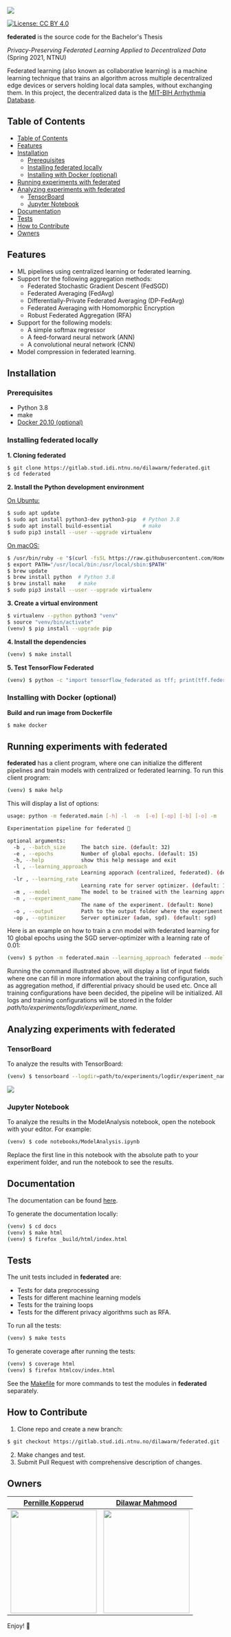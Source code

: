 ![](assets/federated.png)

[![License: CC BY 4.0](https://img.shields.io/badge/License-CC%20BY%204.0-lightgrey.svg)](https://creativecommons.org/licenses/by/4.0/)

__federated__ is the source code for the Bachelor's Thesis

<i>Privacy-Preserving Federated Learning Applied to Decentralized Data</i> (Spring 2021, NTNU)

Federated learning (also known as collaborative learning) is a machine learning technique that trains an algorithm across multiple decentralized edge devices or servers holding local data samples, without exchanging them. In this project, the decentralized data is the [MIT-BIH Arrhythmia Database](https://www.physionet.org/content/mitdb/1.0.0/).

## Table of Contents
- [Table of Contents](#table-of-contents)
- [Features](#features)
- [Installation](#installation)
  - [Prerequisites](#prerequisites)
  - [Installing federated locally](#installing-federated-locally)
  - [Installing with Docker (optional)](#installing-with-docker-optional)
- [Running experiments with federated](#running-experiments-with-federated)
- [Analyzing experiments with federated](#analyzing-experiments-with-federated)
  - [TensorBoard](#tensorboard)
  - [Jupyter Notebook](#jupyter-notebook)
- [Documentation](#documentation)
- [Tests](#tests)
- [How to Contribute](#how-to-contribute)
- [Owners](#owners)

## Features
* ML pipelines using centralized learning or federated learning.
* Support for the following aggregation methods:
  * Federated Stochastic Gradient Descent (FedSGD)
  * Federated Averaging (FedAvg)
  * Differentially-Private Federated Averaging (DP-FedAvg)
  * Federated Averaging with Homomorphic Encryption
  * Robust Federated Aggregation (RFA)
* Support for the following models:
  * A simple softmax regressor
  * A feed-forward neural network (ANN)
  * A convolutional neural network (CNN)
* Model compression in federated learning.

## Installation
### Prerequisites
* Python 3.8
* make
* [Docker 20.10 (optional)](https://docs.docker.com/get-docker/)

### Installing federated locally

__1. Cloning federated__

```bash
$ git clone https://gitlab.stud.idi.ntnu.no/dilawarm/federated.git
$ cd federated
```

__2. Install the Python development environment__

<u>On Ubuntu:</u>
```bash
$ sudo apt update
$ sudo apt install python3-dev python3-pip  # Python 3.8
$ sudo apt install build-essential          # make
$ sudo pip3 install --user --upgrade virtualenv
```

<u>On macOS:</u>
```bash
$ /usr/bin/ruby -e "$(curl -fsSL https://raw.githubusercontent.com/Homebrew/install/master/install)"
$ export PATH="/usr/local/bin:/usr/local/sbin:$PATH"
$ brew update
$ brew install python  # Python 3.8
$ brew install make    # make
$ sudo pip3 install --user --upgrade virtualenv
```

__3. Create a virtual environment__

```bash
$ virtualenv --python python3 "venv"
$ source "venv/bin/activate"
(venv) $ pip install --upgrade pip
```

__4. Install the dependencies__

```bash
(venv) $ make install
```

__5. Test TensorFlow Federated__

```bash
(venv) $ python -c "import tensorflow_federated as tff; print(tff.federated_computation(lambda: 'Hello World')())"
```

### Installing with Docker (optional)

__Build and run image from Dockerfile__

```bash
$ make docker
```

## Running experiments with federated
**federated** has a client program, where one can initialize the different pipelines and train models with centralized or federated learning. To run this client program:

```bash
(venv) $ make help
```
This will display a list of options:

```bash
usage: python -m federated.main [-h] -l  -n  [-e] [-op] [-b] [-o] -m  [-lr]

Experimentation pipeline for federated 🚀

optional arguments:
  -b , --batch_size     The batch size. (default: 32)
  -e , --epochs         Number of global epochs. (default: 15)
  -h, --help            show this help message and exit
  -l , --learning_approach 
                        Learning apporach (centralized, federated). (default: None)
  -lr , --learning_rate 
                        Learning rate for server optimizer. (default: 1.0)
  -m , --model          The model to be trained with the learning approach (ann, softmax_regression, cnn). (default: None)
  -n , --experiment_name 
                        The name of the experiment. (default: None)
  -o , --output         Path to the output folder where the experiment is going to be saved. (default: history)
  -op , --optimizer     Server optimizer (adam, sgd). (default: sgd)
```

Here is an example on how to train a cnn model with federated learning for 10 global epochs using the SGD server-optimizer with a learning rate of 0.01:

```bash
(venv) $ python -m federated.main --learning_approach federated --model cnn --epochs 10 --optimizer sgd --learning_rate 0.01 --experiment_name experiment_name --output path/to/experiments
```

Running the command illustrated above, will display a list of input fields where one can fill in more information about the training configuration, such as aggregation method, if differential privacy should be used etc. Once all training configurations have been decided, the pipeline will be initialized. All logs and training configurations will be stored in the folder *path/to/experiments/logdir/experiment_name.* 

## Analyzing experiments with federated
### TensorBoard

To analyze the results with TensorBoard:

```bash
(venv) $ tensorboard --logdir=path/to/experiments/logdir/experiment_name --port=6060
```

![](assets/tensorboard.png)

### Jupyter Notebook

To analyze the results in the ModelAnalysis notebook, open the notebook with your editor. For example:

```bash
(venv) $ code notebooks/ModelAnalysis.ipynb
```

Replace the first line in this notebook with the absolute path to your experiment folder, and run the notebook to see the results.

## Documentation

The documentation can be found [here](https://federated-docs.firebaseapp.com/). 

To generate the documentation locally:

```bash
(venv) $ cd docs
(venv) $ make html
(venv) $ firefox _build/html/index.html
```

## Tests

The unit tests included in **federated** are:
* Tests for data preprocessing
* Tests for different machine learning models
* Tests for the training loops 
* Tests for the different privacy algorithms such as RFA. 

To run all the tests:

```bash
(venv) $ make tests
```

To generate coverage after running the tests:

```bash
(venv) $ coverage html
(venv) $ firefox htmlcov/index.html
```

See the [Makefile](Makefile) for more commands to test the modules in **federated** separately.

## How to Contribute

1. Clone repo and create a new branch: 
```bash
$ git checkout https://gitlab.stud.idi.ntnu.no/dilawarm/federated.git -b name_for_new_branch`
```
2. Make changes and test.
3. Submit Pull Request with comprehensive description of changes.

## Owners

[**Pernille Kopperud**](https://github.com/pernilko) | [**Dilawar Mahmood**](https://github.com/dilawarm)
:--:|:--:
<a href="https://github.com/pernilko"><img src="assets/pernille.jpeg" width="200" height="240"></a> | <a href="https://github.com/dilawarm"><img src="assets/dilawar.png" width="200" height="240"></a>


Enjoy! :slightly_smiling_face: